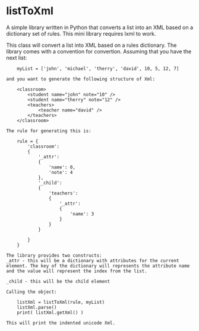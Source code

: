 listToXml
=========

A simple library written in Python that converts  a list into an XML based on a dictionary set of rules. This mini library requires lxml to work.

This class will convert a list into XML
	based on a rules dictionary.
	The library comes with a convention for convertion. Assuming
	that you have the next list:
```
	myList = ['john', 'michael', 'therry', 'david', 10, 5, 12, 7]
```
	and you want to generate the following structure of Xml:
```
	<classroom>
		<student name="john" note="10" />
		<student name="therry" note="12" />
		<teachers>
			<teacher name="david" />
		</teachers>
	</classroom>
```
	The rule for generating this is:
```
	rule = {
		'classroom':
		{
			'_attr':
			{
				'name': 0,
				'note': 4
			},
			'_child':
			{
				'teachers':
				{
					'_attr':
					{
						'name': 3
					}
				}
			}

		}
	}
```
	The library provides two constructs:
	_attr - this will be a dictionary with attributes for the current element. The key of the dictionary will represents the attribute name and the value will represent the index from the list.

	_child - this will be the child element

	Calling the object:
```
	listXml = listToXml(rule, myList)
	listXml.parse()
	print( listXml.getXml() ) 
```	
	This will print the indented unicode Xml.

